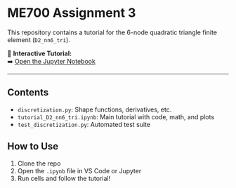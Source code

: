 # ME700 Assignment 3

This repository contains a tutorial for the 6-node quadratic triangle finite element (`D2_nn6_tri`).

📘 **Interactive Tutorial:**  
➡️ [Open the Jupyter Notebook](tutorial_D2_nn6_tri.ipynb)

---

## Contents
- `discretization.py`: Shape functions, derivatives, etc.
- `tutorial_D2_nn6_tri.ipynb`: Main tutorial with code, math, and plots
- `test_discretization.py`: Automated test suite

## How to Use
1. Clone the repo
2. Open the `.ipynb` file in VS Code or Jupyter
3. Run cells and follow the tutorial!
